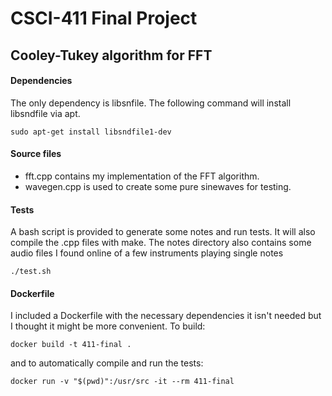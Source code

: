 # CSCI-411 Final Project
## Cooley-Tukey algorithm for FFT

#### Dependencies
The only dependency is libsnfile. The following command will install
libsndfile via apt.
```
sudo apt-get install libsndfile1-dev
```

#### Source files
* fft.cpp contains my implementation of the FFT algorithm. 
* wavegen.cpp is used to create some pure sinewaves for testing. 

#### Tests
A bash script is provided to generate some notes and run tests.
It will also compile the .cpp files with make.
The notes directory also contains some audio files I found online
of a few instruments playing single notes
```
./test.sh
```

#### Dockerfile
I included a Dockerfile with the necessary dependencies it isn't needed but I thought it might
be more convenient. To build:
```
docker build -t 411-final .
```
and to automatically compile and run the tests:
```
docker run -v "$(pwd)":/usr/src -it --rm 411-final
```